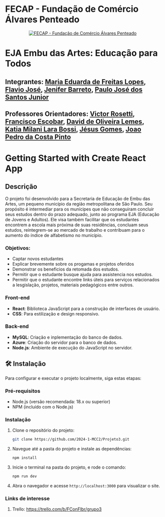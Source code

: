 # FECAP - Fundação de Comércio Álvares Penteado

<p align="center">
<a href= "https://www.fecap.br/"><img src="https://encrypted-tbn0.gstatic.com/images?q=tbn:ANd9GcRhZPrRa89Kma0ZZogxm0pi-tCn_TLKeHGVxywp-LXAFGR3B1DPouAJYHgKZGV0XTEf4AE&usqp=CAU" alt="FECAP - Fundação de Comércio Álvares Penteado" border="0"></a>
</p>

# EJA Embu das Artes: Educação para Todos

## Integrantes: <a href="https://www.linkedin.com/in/mariaeflopes/">Maria Eduarda de Freitas Lopes</a>, <a href="https://www.linkedin.com/in/flavio-santos-289477209/">Flavio José</a>, <a href="https://www.linkedin.com/in/jenifer-barreto-55022523b/">Jenifer Barreto</a>, <a href="https://www.linkedin.com/in/paulo-josé-b496ba17a/">Paulo José dos Santos Junior</a>

## Professores Orientadores: <a href="https://www.linkedin.com/in/victorbarq/">Victor Rosetti</a>, <a href="https://www.linkedin.com/in/francisco-escobar/">Francisco Escobar</a>, <a href="https://www.linkedin.com/in/dolemes/">David de Oliveira Lemes</a>, <a href="https://www.linkedin.com/in/katia-bossi/">Katia Milani Lara Bossi</a>, <a href="https://www.linkedin.com/in/jésus-gomes-83b769108/">Jésus Gomes</a>,  <a href="#">Joao Pedro da Costa Pinto</a>
# Getting Started with Create React App

## Descrição

O projeto foi desenvolvido para a Secretaria de Educação de Embu das Artes, um pequeno município da região metropolitana de São Paulo. Seu propósito é intermediar para os munícipes que não conseguiram concluir seus estudos dentro do prazo adequado, junto ao programa EJA (Educação de Jovens e Adultos). Ele visa também facilitar que os estudantes encontrem a escola mais próxima de suas residências, concluam seus estudos, reintegrem-se ao mercado de trabalho e contribuam para o aumento do índice de alfabetismo no município.

### Objetivos:

- Captar novos estudantes
- Explicar brevemente sobre os progamas e projetos oferidos
- Demonstrar os beneficios da retomada dos estudos.
- Permitir que o estudante busque ajuda para assistencia nos estudos.
- Permitir que o estudante encontre links úteis para serviços relacionados a lesgislação, projetos, materiais pedagógicos entre outros.

### Front-end

- **React**: Biblioteca JavaScript para a construção de interfaces de usuário.
- **CSS**: Para estilização e design responsivo.

### Back-end

- **MySQL**: Criação e inplementação do banco de dados.
- **Azure**: Criação do servidor para o banco de dados.
- **Node.js**: Ambiente de execução do JavaScript no servidor.

## 🛠 Instalação

Para configurar e executar o projeto localmente, siga estas etapas:

### Pré-requisitos

- Node.js (versão recomendada: 18.x ou superior)
- NPM (incluído com o Node.js)

### Instalação

1. Clone o repositório do projeto:
   ```sh
   git clone https://github.com/2024-1-MCC2/Projeto3.git
   ```
2. Navegue até a pasta do projeto e instale as dependências:
   ```sh
   npm install
   ```
3. Inicie o terminal na pasta do projeto, e rode o comando:
   ```sh
   npm run dev
   ```
4. Abra o navegador e acesse `http://localhost:3000` para visualizar o site.

### Links de interesse

1. Trello: https://trello.com/b/FConFlbr/grupo3
